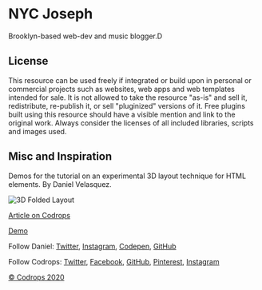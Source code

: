 # NYC Joseph

Brooklyn-based web-dev and music blogger.D

## License
This resource can be used freely if integrated or build upon in personal or commercial projects such as websites, web apps and web templates intended for sale. It is not allowed to take the resource "as-is" and sell it, redistribute, re-publish it, or sell "pluginized" versions of it. Free plugins built using this resource should have a visible mention and link to the original work. Always consider the licenses of all included libraries, scripts and images used.

## Misc and Inspiration

Demos for the tutorial on an experimental 3D layout technique for HTML elements. By Daniel Velasquez.

![3D Folded Layout](https://tympanus.net/codrops/wp-content/uploads/2020/01/FoldingDOM_featured.jpg)

[Article on Codrops](https://tympanus.net/codrops/?p=46441)

[Demo](http://tympanus.net/Tutorials/FoldingDOM/)

Follow Daniel: [Twitter](https://twitter.com/Anemolito), [Instagram](https://www.instagram.com/anemolito/), [Codepen](https://codepen.io/Anemolo/), [GitHub](https://github.com/Anemolo) 

Follow Codrops: [Twitter](http://www.twitter.com/codrops), [Facebook](http://www.facebook.com/codrops), [GitHub](https://github.com/codrops), [Pinterest](http://www.pinterest.com/codrops/), [Instagram](https://www.instagram.com/codropsss/)


[© Codrops 2020](http://www.codrops.com)





